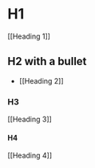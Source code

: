 # H1
[[Heading 1]]

## H2 with a bullet
- [[Heading 2]]

### H3
[[Heading 3]]

#### H4
[[Heading 4]]